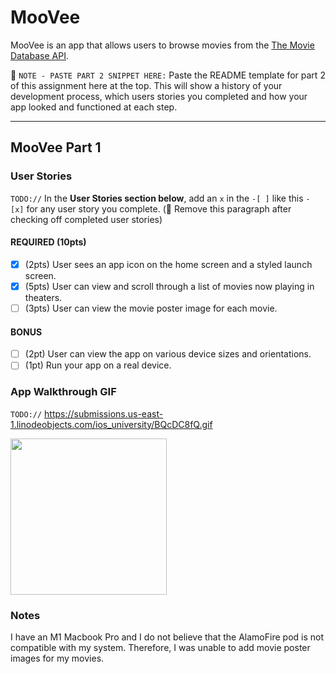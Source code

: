 # MooVee

MooVee is an app that allows users to browse movies from the [The Movie Database API](http://docs.themoviedb.apiary.io/#).

📝 `NOTE - PASTE PART 2 SNIPPET HERE:` Paste the README template for part 2 of this assignment here at the top. This will show a history of your development process, which users stories you completed and how your app looked and functioned at each step.

---

## MooVee Part 1

### User Stories
`TODO://` In the **User Stories section below**, add an `x` in the `-[ ]` like this `- [x]` for any user story you complete. (🚫 Remove this paragraph after checking off completed user stories)

#### REQUIRED (10pts)
- [x] (2pts) User sees an app icon on the home screen and a styled launch screen.
- [x] (5pts) User can view and scroll through a list of movies now playing in theaters.
- [ ] (3pts) User can view the movie poster image for each movie.

#### BONUS
- [ ] (2pt) User can view the app on various device sizes and orientations.
- [ ] (1pt) Run your app on a real device.

### App Walkthrough GIF
`TODO://` https://submissions.us-east-1.linodeobjects.com/ios_university/BQcDC8fQ.gif

<img src="https://submissions.us-east-1.linodeobjects.com/ios_university/BQcDC8fQ.gif" width=250><br>

### Notes
I have an M1 Macbook Pro and I do not believe that the AlamoFire pod is not compatible with my system.  Therefore, I was unable to add movie poster images for my movies.
